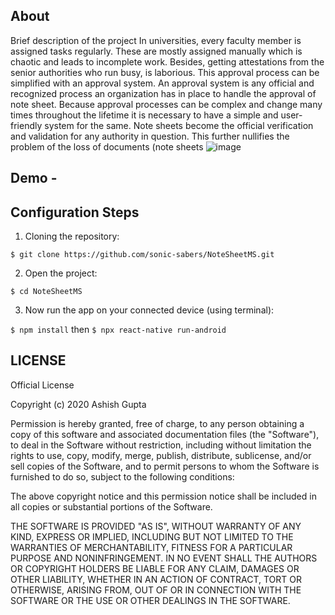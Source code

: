 ## About
Brief description of the project
In universities, every faculty member is assigned tasks regularly. These are mostly assigned manually which is chaotic and leads to incomplete work. Besides, getting attestations from the senior authorities who run busy, is laborious. This approval process can be simplified with an approval system. An approval system is any official and recognized process an organization has in place to handle the approval of note sheet. Because approval processes can be complex and change many times throughout the lifetime it is necessary to have a simple and user-friendly system for the same. Note sheets become the official verification and validation for any authority in question. This further nullifies the problem of the loss of documents (note sheets
![image](https://user-images.githubusercontent.com/73551845/233448824-dd9f84e6-ba99-4d20-98e0-fa0733c75c6f.png)


## Demo -


## Configuration Steps
1. Cloning the repository:

```
$ git clone https://github.com/sonic-sabers/NoteSheetMS.git
```

2. Open the project:

`$ cd NoteSheetMS`

3. Now run the app on your connected device (using terminal):

`$ npm install` then
`$ npx react-native run-android`
## LICENSE
Official License

Copyright (c) 2020 Ashish Gupta

Permission is hereby granted, free of charge, to any person obtaining a copy
of this software and associated documentation files (the "Software"), to deal
in the Software without restriction, including without limitation the rights
to use, copy, modify, merge, publish, distribute, sublicense, and/or sell
copies of the Software, and to permit persons to whom the Software is
furnished to do so, subject to the following conditions:

The above copyright notice and this permission notice shall be included in all
copies or substantial portions of the Software.

THE SOFTWARE IS PROVIDED "AS IS", WITHOUT WARRANTY OF ANY KIND, EXPRESS OR
IMPLIED, INCLUDING BUT NOT LIMITED TO THE WARRANTIES OF MERCHANTABILITY,
FITNESS FOR A PARTICULAR PURPOSE AND NONINFRINGEMENT. IN NO EVENT SHALL THE
AUTHORS OR COPYRIGHT HOLDERS BE LIABLE FOR ANY CLAIM, DAMAGES OR OTHER
LIABILITY, WHETHER IN AN ACTION OF CONTRACT, TORT OR OTHERWISE, ARISING FROM,
OUT OF OR IN CONNECTION WITH THE SOFTWARE OR THE USE OR OTHER DEALINGS IN THE
SOFTWARE.

